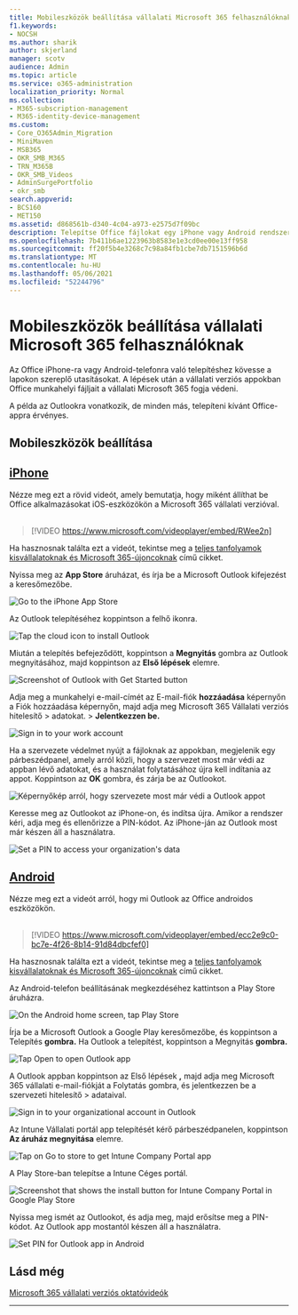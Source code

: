 ```yaml
---
title: Mobileszközök beállítása vállalati Microsoft 365 felhasználóknak
f1.keywords:
- NOCSH
ms.author: sharik
author: skjerland
manager: scotv
audience: Admin
ms.topic: article
ms.service: o365-administration
localization_priority: Normal
ms.collection:
- M365-subscription-management
- M365-identity-device-management
ms.custom:
- Core_O365Admin_Migration
- MiniMaven
- MSB365
- OKR_SMB_M365
- TRN_M365B
- OKR_SMB_Videos
- AdminSurgePortfolio
- okr_smb
search.appverid:
- BCS160
- MET150
ms.assetid: d868561b-d340-4c04-a973-e2575d7f09bc
description: Telepítse Office fájlokat egy iPhone vagy Android rendszerű telefonon, és az Office-alkalmazásokban lévő munkahelyi fájljait a vállalati Microsoft 365 fogja védeni.
ms.openlocfilehash: 7b411b6ae1223963b8583e1e3cd0ee00e13ff958
ms.sourcegitcommit: ff20f5b4e3268c7c98a84fb1cbe7db7151596b6d
ms.translationtype: MT
ms.contentlocale: hu-HU
ms.lasthandoff: 05/06/2021
ms.locfileid: "52244796"
---
```

# <a name="set-up-mobile-devices-for-microsoft-365-for-business-users"></a>Mobileszközök beállítása vállalati Microsoft 365 felhasználóknak

Az Office iPhone-ra vagy Android-telefonra való telepítéshez kövesse a lapokon szereplő utasításokat. A lépések után a vállalati verziós appokban Office munkahelyi fájljait a vállalati Microsoft 365 fogja védeni.

A példa az Outlookra vonatkozik, de minden más, telepíteni kívánt Office-appra érvényes.
  
## <a name="set-up-mobile-devices"></a>Mobileszközök beállítása

## <a name="iphone"></a>[iPhone](#tab/iPhone)
  
Nézze meg ezt a rövid videót, amely bemutatja, hogy miként állíthat be Office alkalmazásokat iOS-eszközökön a Microsoft 365 vállalati verzióval.<br><br>

> [!VIDEO https://www.microsoft.com/videoplayer/embed/RWee2n] 

Ha hasznosnak találta ezt a videót, tekintse meg a [teljes tanfolyamok kisvállalatoknak és Microsoft 365-újoncoknak](../business-video/index.yml) című cikket.

Nyissa meg az **App Store** áruházat, és írja be a Microsoft Outlook kifejezést a keresőmezőbe.
  
![Go to the iPhone App Store](../media/886913de-76e5-4883-8ed0-4eb3ec06188f.png)
  
Az Outlook telepítéséhez koppintson a felhő ikonra.
  
![Tap the cloud icon to install Outlook](../media/665e1620-948a-4ab8-b914-dca49530142c.png)
  
Miután a telepítés befejeződött, koppintson a **Megnyitás** gombra az Outlook megnyitásához, majd koppintson az **Első lépések** elemre.
  
![Screenshot of Outlook with Get Started button](../media/005bedec-ae50-4d75-b3bb-e7cef9e2561c.png)
  
Adja meg a munkahelyi e-mail-címét az E-mail-fiók **hozzáadása** képernyőn a Fiók hozzáadása képernyőn, majd adja meg Microsoft 365 Vállalati verziós hitelesítő \> adatokat. \> **Jelentkezzen be.**
  
![Sign in to your work account](../media/3cef1fb5-7bec-4d3d-8542-872b731ce19f.png)
  
Ha a szervezete védelmet nyújt a fájloknak az appokban, megjelenik egy párbeszédpanel, amely arról közli, hogy a szervezet most már védi az appban lévő adatokat, és a használat folytatásához újra kell indítania az appot. Koppintson az **OK** gombra, és zárja be az Outlookot. 
  
![Képernyőkép arról, hogy szervezete most már védi a Outlook appot](../media/fb4c1c84-b1e9-42e1-8070-c13dcf79fb09.png)
  
Keresse meg az Outlookot az iPhone-on, és indítsa újra. Amikor a rendszer kéri, adja meg és ellenőrizze a PIN-kódot. Az iPhone-ján az Outlook most már készen áll a használatra.
  
![Set a PIN to access your organization's data](../media/64f2630b-3164-47a4-9dd6-ca0c29ed5fb3.png)
  
## <a name="android"></a>[Android](#tab/Android)
  
Nézze meg ezt a videót arról, hogy mi Outlook az Office androidos eszközökön.<br><br>

> [!VIDEO https://www.microsoft.com/videoplayer/embed/ecc2e9c0-bc7e-4f26-8b14-91d84dbcfef0] 

Ha hasznosnak találta ezt a videót, tekintse meg a [teljes tanfolyamok kisvállalatoknak és Microsoft 365-újoncoknak](../business-video/index.yml) című cikket.

Az Android-telefon beállításának megkezdéséhez kattintson a Play Store áruházra.
  
![On the Android home screen, tap Play Store](../media/93df88e7-c778-40e1-b35e-868ca6e97f6c.png)
  
Írja be a Microsoft Outlook a Google Play keresőmezőbe, és koppintson a Telepítés **gombra.** Ha Outlook a telepítést, koppintson a Megnyitás **gombra.**
  
![Tap Open to open Outlook app](../media/8b4c5937-8875-4b5a-a5b6-b8c6c9cd6240.png)
  
A Outlook appban koppintson az Első lépések **,** majd adja meg Microsoft 365 vállalati e-mail-fiókját a Folytatás gombra, és jelentkezzen be a szervezeti hitelesítő \> adataival.
  
![Sign in to your organizational account in Outlook](../media/18f67c66-4bab-4b99-94bd-080839312e29.png)
  
Az Intune Vállalati portál app telepítését kérő párbeszédpanelen, koppintson **Az áruház megnyitása** elemre.
  
![Tap on Go to store to get Intune Company Portal app](../media/a702d712-5622-45dd-a511-b1adaee63071.png)
  
A Play Store-ban telepítse a Intune Céges portál.
  
![Screenshot that shows the install button for Intune Company Portal in Google Play Store](../media/5e0408f2-3f37-44dd-80ed-13ca2ac6df0c.png)
  
Nyissa meg ismét az Outlookot, és adja meg, majd erősítse meg a PIN-kódot. Az Outlook app mostantól készen áll a használatra.
  
![Set  PIN for Outlook app in Android](../media/edb91afb-f1ed-451a-bc6b-8ccba664e055.png)

## <a name="see-also"></a>Lásd még

[Microsoft 365 vállalati verziós oktatóvideók](../business-video/index.yml)

---
